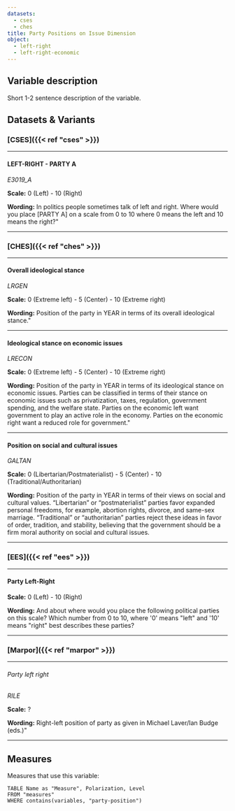```yaml
---
datasets:
  - cses
  - ches
title: Party Positions on Issue Dimension
object:
  - left-right
  - left-right-economic
---
```

## Variable description

Short 1-2 sentence description of the variable.

## Datasets & Variants
### [CSES]({{< ref "cses" >}})
---
#### LEFT-RIGHT - PARTY A
_E3019_A_

**Scale:** 0 (Left) - 10 (Right)

**Wording:** In politics people sometimes talk of left and right. Where would you place [PARTY A] on a scale from 0 to 10 where 0 means the left and 10 means the right?"
<!--
> 95. VOLUNTEERED: HAVEN'T HEARD OF LEFT‐RIGHT
> 96. VOLUNTEERED: HAVEN'T HEARD OF PARTY
> 97. VOLUNTEERED: REFUSED
> 98. VOLUNTEERED: DON'T KNOW WHERE TO PLACE
> 99. MISSING

Further variables: `E3019_B`LEFT_RIGHT - PARTY B, `E3019_C`LEFT_RIGHT - PARTY C, `E3019_D`LEFT_RIGHT - PARTY D, `E3019_E`LEFT_RIGHT - PARTY E, `E3019_F`LEFT_RIGHT - PARTY F, `E3019_F`LEFT_RIGHT - ADDITIONAL - PARTY G, `E3019_H`LEFT_RIGHT - ADDITIONAL - PARTY H, `E3019_I`LEFT_RIGHT - ADDITIONAL - PARTY I.
-->
---
### [CHES]({{< ref "ches" >}})
---
#### Overall ideological stance
_LRGEN_

**Scale:** 0 (Extreme left) - 5 (Center) - 10 (Extreme right)

**Wording:** Position of the party in YEAR in terms of its overall ideological stance."

---
#### Ideological stance on economic issues
_LRECON_

**Scale:** 0 (Extreme left) - 5 (Center) - 10 (Extreme right)

**Wording:** Position of the party in YEAR in terms of its ideological stance on economic issues. Parties can be classified in terms of their stance on economic issues such as privatization, taxes, regulation, government spending, and the welfare state. Parties on the economic left want government to play an active role in the economy. Parties on the economic right want a reduced role for government."

---
#### Position on social and cultural issues
_GALTAN_

**Scale:** 0 (Libertarian/Postmaterialist) - 5 (Center) - 10 (Traditional/Authoritarian)

**Wording:** Position of the party in YEAR in terms of their views on social and cultural values. “Libertarian” or “postmaterialist” parties favor expanded personal freedoms, for example, abortion rights, divorce, and same-sex marriage. “Traditional” or “authoritarian” parties reject these ideas in favor of order, tradition, and stability, believing that the government should be a firm moral authority on social and cultural issues.

---
### [EES]({{< ref "ees" >}})
---
#### Party Left-Right

**Scale:** 0 (Left) - 10 (Right)

**Wording:** And about where would you place the following political parties on this scale? Which number from 0 to 10, where '0' means "left" and '10' means "right" best describes these parties?

---
### [Marpor]({{< ref "marpor" >}})
---
###### Party left right
_RILE_

**Scale:** ?

**Wording:** Right-left position of party as given in Michael Laver/Ian Budge (eds.)"

---
## Measures
Measures that use this variable:
```dataview
TABLE Name as "Measure", Polarization, Level
FROM "measures"
WHERE contains(variables, "party-position")
```